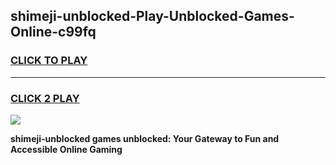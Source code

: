 
## shimeji-unblocked-Play-Unblocked-Games-Online-c99fq
<h3>
<a href="https://premium76.site?title=shimeji-unblocked&ref=25A">CLICK TO PLAY</a></h3>
<hr>

<h3>
<a href="https://premium76.site?title=shimeji-unblocked&ref=25A">CLICK 2 PLAY</a>
  
</h3>

<a href="https://premium76.site?title=shimeji-unblocked&ref=25A"><img src="https://clearcache.store/games.png"></a>


**shimeji-unblocked games unblocked: Your Gateway to Fun and Accessible Online Gaming**
